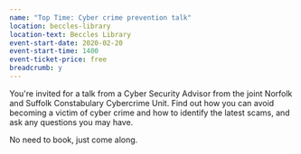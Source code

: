 ```yaml
---
name: "Top Time: Cyber crime prevention talk"
location: beccles-library
location-text: Beccles Library
event-start-date: 2020-02-20
event-start-time: 1400
event-ticket-price: free
breadcrumb: y
---
```


You're invited for a talk from a Cyber Security Advisor from the joint Norfolk and Suffolk Constabulary Cybercrime Unit. Find out how you can avoid becoming a victim of cyber crime and how to identify the latest scams, and ask any questions you may have.

No need to book, just come along.
